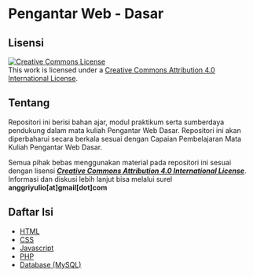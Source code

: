 # Pengantar Web - Dasar
## Lisensi
[![Creative Commons License](https://i.creativecommons.org/l/by/4.0/88x31.png)](http://creativecommons.org/licenses/by/4.0/)  
This work is licensed under a [Creative Commons Attribution 4.0 International License](http://creativecommons.org/licenses/by/4.0/).

## Tentang
Repositori ini berisi bahan ajar, modul praktikum serta sumberdaya pendukung dalam mata kuliah Pengantar Web Dasar. Repositori ini akan diperbaharui secara berkala sesuai dengan Capaian Pembelajaran Mata Kuliah Pengantar Web Dasar.

Semua pihak bebas menggunakan material pada repositori ini sesuai dengan lisensi ***[Creative Commons Attribution 4.0 International License](http://creativecommons.org/licenses/by/4.0/)***. Informasi dan diskusi lebih lanjut bisa melalui surel **anggriyulio[at]gmail[dot]com**

## Daftar Isi

- [HTML](chapters/html/README.md)
- [CSS](chapters/css/README.md)
- [Javascript](chapters/javascript/README.md)
- [PHP](chapters/php/README.md)
- [Database (MySQL)](chapters/database-mysql/README.md)


